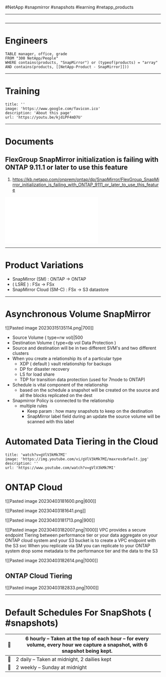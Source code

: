
#NetApp #snapmirror #snapshots #learning #netapp_products 

---

```toc
```

---
# Engineers

```dataview
TABLE manager, office, grade
FROM "300 NetApp/People"
WHERE contains(products, "SnapMirror") or (typeof(products) = "array" AND contains(products, [[NetApp-Product - SnapMirror]]))
```

---
# Training

```embed
title: ''
image: 'https://www.google.com/favicon.ico'
description: 'About this page'
url: 'https://youtu.be/kjdiPF4mD7U'
```

---
# Documents

## FlexGroup SnapMirror initialization is failing with ONTAP 9.11.1 or later to use this feature
1. [](https://kb.netapp.com/@api/deki/pages/69967/pdf/FlexGroup%2bSnapMirror%2binitialization%2bis%2bfailing%2bwith%2bONTAP%2b9.11.1%2bor%2blater%2bto%2buse%2bthis%2bfeature.pdf?stylesheet=default "Export page as a PDF")
https://kb.netapp.com/onprem/ontap/dp/SnapMirror/FlexGroup_SnapMirror_initialization_is_failing_with_ONTAP_9111_or_later_to_use_this_feature

![](Assets/FSx%20SM-C%20Performance%20July%2003%202023%20--%20shared.pdf)

---
# Product Variations

- SnapMirror (SM) : ONTAP -> ONTAP
- ( LSRE ) : FSx -> FSx
- SnapMirror Cloud (SM-C) : FSx -> S3 datastore

---



# Asynchronous Volume SnapMirror

![[Pasted image 20230315135114.png|700]]

- Source Volume ( type=rw vol)|500
- Destination Volume ( type=dp vol Data Protection )
- Source and destination will be in two different SVM's and two different clusters
- When you create a relationship its of a particular type 
	- XDP ( default ) vault relationship for backups
	- DP for disaster recovery 
	- LS for load share
	- TDP for transition data protection (used for 7mode to ONTAP)
- Schedule is vital component of the relationship
	- based on the schedule a snapshot will be created on the source and all the blocks replicated on the dest
- Snapmirror Policy is connected to the relationship
	- multiple rules
		- Keep param : how many snapshots to keep on the destination
		- SnapMirror label field during an update the source volume will be scanned with this label


# Automated Data Tiering in the Cloud

```embed
title: 'watch?v=gVlV3kMk7MI'
image: 'https://img.youtube.com/vi/gVlV3kMk7MI/maxresdefault.jpg'
description: ''
url: 'https://www.youtube.com/watch?v=gVlV3kMk7MI'
```


# ONTAP Cloud

![[Pasted image 20230403181600.png|600]]

![[Pasted image 20230403181641.png]]

![[Pasted image 20230403181713.png|900]]

![[Pasted image 20230403182007.png|1000]]
VPC provides a secure endpoint 
Tiering between performance tier or your data aggregate on your ONTAP cloud system and your S3 bucket is to create a VPC endpoint with the S3 svc 
When you replicate via SM you can replicate to your ONTAP system drop some metadata to the performance tier and the data to the S3

![[Pasted image 20230403182614.png|1000]]

## ONTAP Cloud Tiering

![[Pasted image 20230403182833.png|1000]]

---
# Default Schedules For SnapShots ( #snapshots)
|  | 6 hourly – Taken at the top of each hour – for every volume, every hour we capture a snapshot, with 6 snapshot being kept. |
|---|----------------------------------------------------------------------------------------------------------------------------|
|  | 2 daily – Taken at midnight, 2 dailies kept                                                                                |
|  | 2 weekly – Sunday at midnight                                                                                              |
